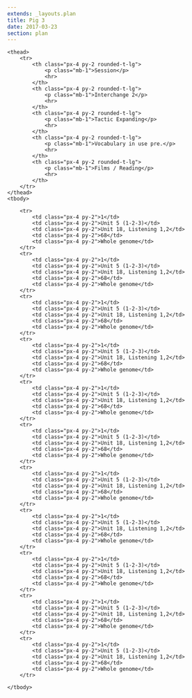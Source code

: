 ```yaml
---
extends: _layouts.plan
title: Pig 3 
date: 2017-03-23
section: plan
---
```


<table class="plan__table text-center whitespace-no-wrap">

    <thead>
        <tr>
            <th class="px-4 py-2 rounded-t-lg">
                <p class="mb-1">Session</p>
                <hr>
            </th>
            <th class="px-4 py-2 rounded-t-lg">
                <p class="mb-1">Interchange 2</p>
                <hr>
            </th>
            <th class="px-4 py-2 rounded-t-lg">
                <p class="mb-1">Tactic Expanding</p>
                <hr>
            </th>
            <th class="px-4 py-2 rounded-t-lg">
                <p class="mb-1">Vocabulary in use pre.</p>
                <hr>
            </th>
            <th class="px-4 py-2 rounded-t-lg">
                <p class="mb-1">Films / Reading</p>
                <hr>
            </th>
        </tr>
    </thead>
    <tbody>

        <tr>
            <td class="px-4 py-2">1</td>
            <td class="px-4 py-2">Unit 5 (1-2-3)</td>
            <td class="px-4 py-2">Unit 18, Listening 1,2</td>
            <td class="px-4 py-2">68</td>
            <td class="px-4 py-2">Whole genome</td>
        </tr>
        <tr>
            <td class="px-4 py-2">1</td>
            <td class="px-4 py-2">Unit 5 (1-2-3)</td>
            <td class="px-4 py-2">Unit 18, Listening 1,2</td>
            <td class="px-4 py-2">68</td>
            <td class="px-4 py-2">Whole genome</td>
        </tr>
        <tr>
            <td class="px-4 py-2">1</td>
            <td class="px-4 py-2">Unit 5 (1-2-3)</td>
            <td class="px-4 py-2">Unit 18, Listening 1,2</td>
            <td class="px-4 py-2">68</td>
            <td class="px-4 py-2">Whole genome</td>
        </tr>
        <tr>
            <td class="px-4 py-2">1</td>
            <td class="px-4 py-2">Unit 5 (1-2-3)</td>
            <td class="px-4 py-2">Unit 18, Listening 1,2</td>
            <td class="px-4 py-2">68</td>
            <td class="px-4 py-2">Whole genome</td>
        </tr>
        <tr>
            <td class="px-4 py-2">1</td>
            <td class="px-4 py-2">Unit 5 (1-2-3)</td>
            <td class="px-4 py-2">Unit 18, Listening 1,2</td>
            <td class="px-4 py-2">68</td>
            <td class="px-4 py-2">Whole genome</td>
        </tr>
        <tr>
            <td class="px-4 py-2">1</td>
            <td class="px-4 py-2">Unit 5 (1-2-3)</td>
            <td class="px-4 py-2">Unit 18, Listening 1,2</td>
            <td class="px-4 py-2">68</td>
            <td class="px-4 py-2">Whole genome</td>
        </tr>
        <tr>
            <td class="px-4 py-2">1</td>
            <td class="px-4 py-2">Unit 5 (1-2-3)</td>
            <td class="px-4 py-2">Unit 18, Listening 1,2</td>
            <td class="px-4 py-2">68</td>
            <td class="px-4 py-2">Whole genome</td>
        </tr>
        <tr>
            <td class="px-4 py-2">1</td>
            <td class="px-4 py-2">Unit 5 (1-2-3)</td>
            <td class="px-4 py-2">Unit 18, Listening 1,2</td>
            <td class="px-4 py-2">68</td>
            <td class="px-4 py-2">Whole genome</td>
        </tr>
        <tr>
            <td class="px-4 py-2">1</td>
            <td class="px-4 py-2">Unit 5 (1-2-3)</td>
            <td class="px-4 py-2">Unit 18, Listening 1,2</td>
            <td class="px-4 py-2">68</td>
            <td class="px-4 py-2">Whole genome</td>
        </tr>
        <tr>
            <td class="px-4 py-2">1</td>
            <td class="px-4 py-2">Unit 5 (1-2-3)</td>
            <td class="px-4 py-2">Unit 18, Listening 1,2</td>
            <td class="px-4 py-2">68</td>
            <td class="px-4 py-2">Whole genome</td>
        </tr>
        <tr>
            <td class="px-4 py-2">1</td>
            <td class="px-4 py-2">Unit 5 (1-2-3)</td>
            <td class="px-4 py-2">Unit 18, Listening 1,2</td>
            <td class="px-4 py-2">68</td>
            <td class="px-4 py-2">Whole genome</td>
        </tr>

    </tbody>

</table>

